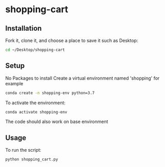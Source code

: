 # shopping-cart

## Installation
Fork it, clone it, and choose a place to save it such as Desktop:
```sh
cd ~/Desktop/shopping-cart
```

## Setup
No Packages to install
Create a virtual environment named 'shopping' for example
```sh
conda create -n shopping-env python=3.7
```
To activate the environment:
```sh
conda activate shopping-env
```
The code should also work on base environment

## Usage
To run the script:
```sh
python shopping_cart.py
```